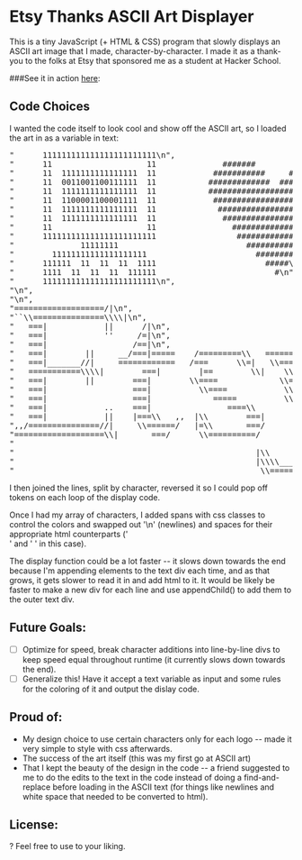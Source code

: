 Etsy Thanks ASCII Art Displayer
================================

This is a tiny JavaScript (+ HTML & CSS) program that slowly displays an ASCII art image that I made, character-by-character. I made it as a thank-you to the folks at Etsy that sponsored me as a student at Hacker School.

###See it in action [here](http://emilysommer.com/thanks.html):

Code Choices
------------

I wanted the code itself to look cool and show off the ASCII art, so I loaded the art in as a variable in text:
<pre>
"      111111111111111111111111\n",
"      11                    11              #######         #######\n",
"      11  1111111111111111  11            ###########     ###########\n",
"      11  0011001100111111  11           #############  ##############\n",
"      11  1111111111111111  11           #############################\n",
"      11  1100001100001111  11            ###########################\n",
"      11  1111111111111111  11             #########################\n",
"      11  1111111111111111  11              #######################\n",
"      11                    11                ###################\n",
"      111111111111111111111111                 #################\n",
"              11111111                           #############\n",
"        11111111111111111111                       #########\n",
"      111111  11  11  11  1111                       #####\n",
"      1111  11  11  11  111111                         #\n",
"      111111111111111111111111\n",
"\n",
"\n",
"===================/|\n",
"``\\===============\\\\|\n",
"   ===|            ||      /|\n",
"   ===|            ''     /=|\n",
"   ===|                  /==|\n",
"   ===|        ||     __/===|=====    /=========\\   =========     =========\n",
"   ===|_______//|     ============   /===      \\=|   \\====/        \\====/\n",
"   ===========\\\\|        ===|        |==        \\|    \\===\\         \\==/\n",
"   ===|        ||        ===|        \\====             \\===\\         =/\n",
"   ===|                  ===|          \\====            \\===\\       =/\n",
"   ===|                  ===|             =====          \\===\\     =/\n",
"   ===|            ..    ===|                ====\\        \\===\\   =/\n",
"   ===|            ||    |===\\   ,,  |\\        ===|        \\===\\ =/\n",
",,/===============//|     \\======/   |=\\       ===/         \\====/\n",
"===================\\|       ===/      \\==========/           \\==/\n",
"                                                              //\n",
"                                                   |\\        //\n",
"                                                   |\\\\______//\n",
"                                                    \\=======/\n"
</pre>

I then joined the lines, split by character, reversed it so I could pop off tokens on each loop of the display code.

Once I had my array of characters, I added spans with css classes to control the colors and swapped out '\n' (newlines) and spaces for their appropriate html counterparts ('<br>' and '&nbsp;' in this case).

The display function could be a lot faster -- it slows down towards the end because I'm appending elements to the text div each time, and as that grows, it gets slower to read it in and add html to it. It would be likely be faster to make a new div for each line and use appendChild() to add them to the outer text div.

Future Goals:
--------------
- [ ] Optimize for speed, break character additions into line-by-line divs to keep speed equal throughout runtime (it currently slows down towards the end).
- [ ] Generalize this! Have it accept a text variable as input and some rules for the coloring of it and output the dislay code.

Proud of:
----------
- My design choice to use certain characters only for each logo -- made it very simple to style with css afterwards.
- The success of the art itself (this was my first go at ASCII art)
- That I kept the beauty of the design in the code -- a friend suggested to me to do the edits to the text in the code instead of doing a find-and-replace before loading in the ASCII text (for things like newlines and white space that needed to be converted to html).

License:
---------
? Feel free to use to your liking.
